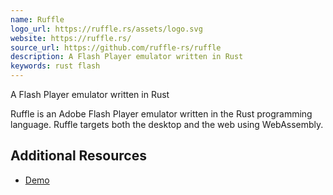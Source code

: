 ```yaml
---
name: Ruffle
logo_url: https://ruffle.rs/assets/logo.svg
website: https://ruffle.rs/
source_url: https://github.com/ruffle-rs/ruffle
description: A Flash Player emulator written in Rust
keywords: rust flash
---
```


A Flash Player emulator written in Rust

Ruffle is an Adobe Flash Player emulator written in the Rust programming language. Ruffle targets both the desktop and the web using WebAssembly.

## Additional Resources

- [Demo](http://ruffle-rs.s3-website-us-west-1.amazonaws.com/builds/web-demo/index.html?file=synj1.swf)

